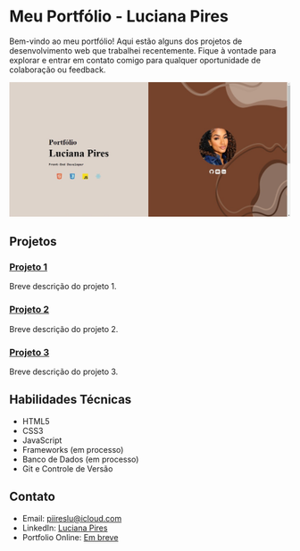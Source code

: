 # Meu Portfólio - Luciana Pires

Bem-vindo ao meu portfólio! Aqui estão alguns dos projetos de desenvolvimento web que trabalhei recentemente. Fique à vontade para explorar e entrar em contato comigo para qualquer oportunidade de colaboração ou feedback.
<p>

[![Início do Meu Site](./src/screenshots/head.jpeg)](http://localhost:3000)

## Projetos

### [Projeto 1](link-para-o-projeto-1)
Breve descrição do projeto 1.

### [Projeto 2](link-para-o-projeto-2)
Breve descrição do projeto 2.

### [Projeto 3](link-para-o-projeto-3)
Breve descrição do projeto 3.

## Habilidades Técnicas

- HTML5
- CSS3
- JavaScript
- Frameworks (em processo)
- Banco de Dados (em processo)
- Git e Controle de Versão

## Contato

- Email: piireslu@icloud.com
- LinkedIn: [Luciana Pires](https://www.linkedin.com/in/-lucianapires/)
- Portfolio Online: [Em breve](link-para-o-meu-portfolio-online)